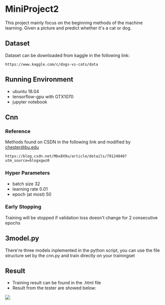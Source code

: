 # MiniProject2
This project mainly focus on the beginning methods of the machine learning. Given a picture and predict whether it's a cat or dog.
## Dataset
Dataset can be downloaded from kaggle in the following link:
```
https://www.kaggle.com/c/dogs-vs-cats/data
```
## Running Environment
- ubuntu 18.04
- tensorflow-gpu with GTX1070
- jupyter notebook

## Cnn
### Reference
Methods found on CSDN in the following link and modified by chester@bu.edu
```
https://blog.csdn.net/Mbx8X9u/article/details/79124840?utm_source=blogxgwz0
```
### Hyper Parameters
- batch size 32
- learning rate 0.01
- epoch (at most) 50

### Early Stopping
Training will be stopped if validation loss doesn't change for 2 consecutive epochs 



## 3model.py
There're three models inplemented in the python script, you can use the file structure set by the cnn.py and train directly on your trainingset

## Result
* Training result can be found in the .html file 
* Result from the tester are showed below:
<img src="https://github.com/Wwwzff/MiniProject2/blob/master/results/test_result.png" />
